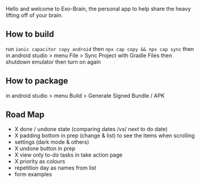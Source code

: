 Hello and welcome to Exo-Brain, the personal app to help share the heavy lifting off of your brain.


## How to build

run ```ionic capacitor copy android``` then ```npx cap copy && npx cap sync```
then in android studio > menu File > Sync Project with Gradle Files
then shutdown emulator then turn on again

## How to package

in android studio > menu Build > Generate Signed Bundle / APK

## Road Map

- X done / undone state (comparing dates /vs/ next to do date)
- X padding bottom in prep (change & list) to see the items when scrolling
- settings (dark mode & others)
- X undone button in prep
- X view only to-do tasks in take action page
- X priority as colours
- repetition day as names from list
- form examples


